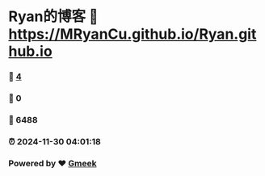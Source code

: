 # Ryan的博客 :link: https://MRyanCu.github.io/Ryan.github.io 
### :page_facing_up: [4](https://MRyanCu.github.io/Ryan.github.io/tag.html) 
### :speech_balloon: 0 
### :hibiscus: 6488 
### :alarm_clock: 2024-11-30 04:01:18 
### Powered by :heart: [Gmeek](https://github.com/Meekdai/Gmeek)
